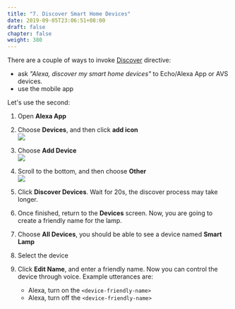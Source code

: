 ```yaml
---
title: "7. Discover Smart Home Devices"
date: 2019-09-05T23:06:51+08:00
draft: false
chapter: false
weight: 380
---
```



There are a couple of ways to invoke [Discover](https://developer.amazon.com/docs/device-apis/alexa-discovery.html) 
directive:

* ask _"Alexa, discover my smart home devices"_ to Echo/Alexa App or AVS devices.
* use the mobile app

Let's use the second:

1. Open **Alexa App**

1. Choose **Devices**, and then click **add icon**   
    ![](/images/smart-home/discovery-1.jpg?width=300)

1. Choose **Add Device**   
    ![](/images/smart-home/discovery-2.jpg?width=300)

1. Scroll to the bottom, and then choose **Other**   
    ![](/images/smart-home/discovery-3.jpg?width=300)

1. Click **Discover Devices**. Wait for 20s, the discover process may take longer.    

1. Once finished, return to the **Devices** screen. Now, you are going to create a friendly name for the lamp.   

1. Choose **All Devices**, you should be able to see a device named **Smart Lamp**   

1. Select the device   

1. Click **Edit Name**, and enter a friendly name. Now 
you can control the device through voice. Example utterances are:
    - Alexa, turn on the `<device-friendly-name>`
    - Alexa, turn off the `<device-friendly-name>`

